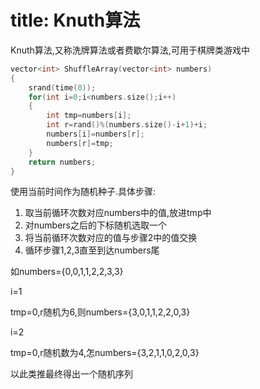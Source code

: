 # title: Knuth算法

Knuth算法,又称洗牌算法或者费歇尔算法,可用于棋牌类游戏中

```cpp
vector<int> ShuffleArray(vector<int> numbers)
{
	srand(time(0));
	for(int i=0;i<numbers.size();i++)
	{
		int tmp=numbers[i];
		int r=rand()%(numbers.size()-i+1)+i;
		numbers[i]=numbers[r];
		numbers[r]=tmp;
	}
	return numbers;
}
```

使用当前时间作为随机种子.具体步骤:

1. 取当前循环次数对应numbers中的值,放进tmp中
2. 对numbers之后的下标随机选取一个
3. 将当前循环次数对应的值与步骤2中的值交换
4. 循环步骤1,2,3直至到达numbers尾

如numbers={0,0,1,1,2,2,3,3}

i=1

tmp=0,r随机为6,则numbers={3,0,1,1,2,2,0,3}

i=2

tmp=0,r随机数为4,怎numbers={3,2,1,1,0,2,0,3}

以此类推最终得出一个随机序列